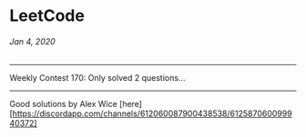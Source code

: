 # LeetCode

###### Jan 4, 2020
---
Weekly Contest 170: Only solved 2 questions...

---
Good solutions by Alex Wice
[here][https://discordapp.com/channels/612060087900438538/612587060099940372]
